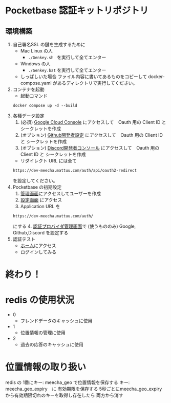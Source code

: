 # Pocketbase 認証キットリポジトリ

## 環境構築
1. 自己署名SSL の鍵を生成するために
   - Mac Linux の人
     - ```./Genkey.sh ```
     を実行して全てエンター
    - Windows の人
      - ``` ./Genkey.bat ```
      を実行して全てエンター
    - しっぱしいた場合
        ファイル内容に書いてあるものをコピーして docker-compose.yaml があるディレクトリで実行してください。
2. コンテナを起動
    - 起動コマンド 
    ```
    docker compose up -d --build
    ```
3. 各種データ設定
   1. (必須) [Google Cloud Console](https://console.cloud.google.com/welcome) にアクセスして　Oauth 用の Client ID と シークレットを作成
   2. (オプション) [Github開発者設定](https://github.com/settings/developers) にアクセスして　Oauth 用の Client ID と シークレットを作成
   3. (オプション) [Discord開発者コンソール](https://discord.com/developers/applications) にアクセスして　Oauth 用の Client ID と シークレットを作成
   - リダイレクト URL には全て 
    ```
    https://dev-meecha.mattuu.com/auth/api/oauth2-redirect
    ```
    を設定してください。
4. Pocketbase の初期設定
    1. [管理画面](https://dev-meecha.mattuu.com/auth/_)にアクセスしてユーザーを作成
    2. [設定画面](https://dev-meecha.mattuu.com/auth/_/#/settings) にアクセス
    3. Application URL を 
    ```
    https://dev-meecha.mattuu.com/auth/
    ```
    にする
    4. [認証プロバイダ管理画面](https://dev-meecha.mattuu.com/auth/_/#/settings/auth-providers)で (使うもののみ) Google, Github,Discord を設定する
5. 認証テスト
   - [ホーム](https://dev-meecha.mattuu.com/statics/)にアクセス
   - ログインしてみる

# 終わり！

# redis の使用状況
- 0
  - フレンドデータのキャッシュに使用
- 1 
  - 位置情報の管理に使用
- 2
  - 過去の応答のキャッシュに使用

# 位置情報の取り扱い
redis の 1番にキー: meecha_geo で位置情報を保存する
キー: meecha_geo_expiry　に 有効期限を保存する
5秒ごとにmeecha_geo_expiry から有効期限切れのキーを取得し存在したら 両方から消す